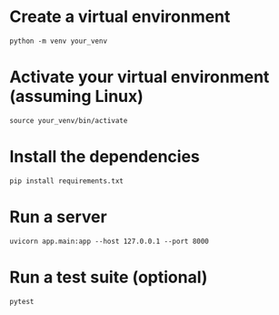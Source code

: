 # Create a virtual environment
`python -m venv your_venv`
# Activate your virtual environment (assuming Linux)
`source your_venv/bin/activate` 
# Install the dependencies
`pip install requirements.txt`
# Run a server
`uvicorn app.main:app --host 127.0.0.1 --port 8000`
# Run a test suite (optional)
`pytest`
